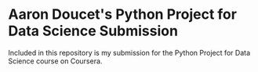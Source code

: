 # Aaron Doucet's Python Project for Data Science Submission

Included in this repository is my submission for the Python Project for Data Science course on Coursera.